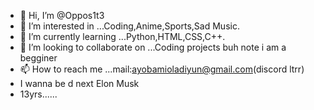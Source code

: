 - 👋 Hi, I’m @Oppos1t3
- 👀 I’m interested in ...Coding,Anime,Sports,Sad Music.
- 🌱 I’m currently learning ...Python,HTML,CSS,C++.
- 💞️ I’m looking to collaborate on ...Coding projects buh note i am a begginer
- 📫 How to reach me ...mail:ayobamioladiyun@gmail.com(discord ltrr)
- I wanna be d next Elon Musk
- 13yrs......

<!---
Oppos1t3/Oppos1t3 is a ✨ special ✨ repository because its `README.md` (this file) appears on your GitHub profile.
You can click the Preview link to take a look at your changes.
--->
